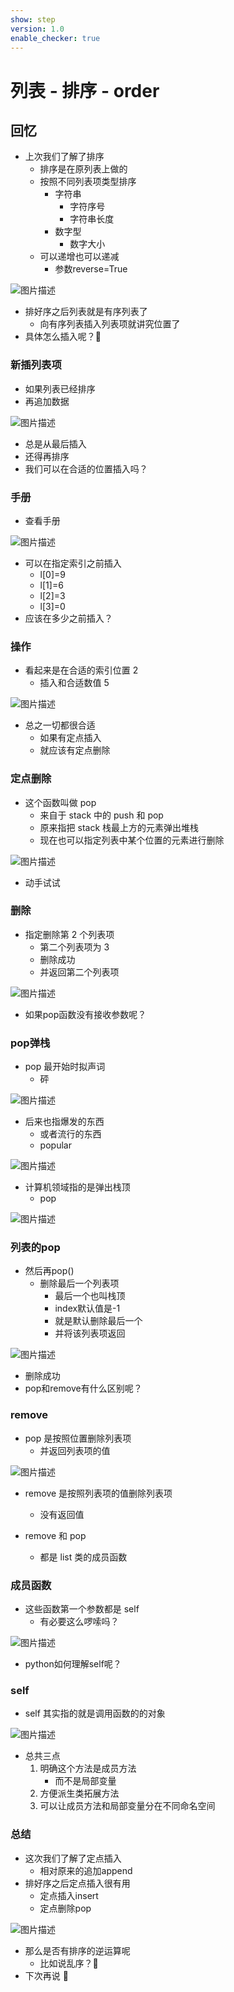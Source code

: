```yaml
---
show: step
version: 1.0
enable_checker: true
---
```


# 列表 - 排序 - order

## 回忆

- 上次我们了解了排序
	- 排序是在原列表上做的
	- 按照不同列表项类型排序
		- 字符串
			- 字符序号
			- 字符串长度
		- 数字型
			- 数字大小
	- 可以递增也可以递减
		- 参数reverse=True

![图片描述](https://doc.shiyanlou.com/courses/uid1190679-20231204-1701650652709)

- 排好序之后列表就是有序列表了
	- 向有序列表插入列表项就讲究位置了
- 具体怎么插入呢？🤔


### 新插列表项

- 如果列表已经排序
- 再追加数据

![图片描述](https://doc.shiyanlou.com/courses/uid1190679-20221123-1669192195780)

- 总是从最后插入
- 还得再排序
- 我们可以在合适的位置插入吗？

### 手册

- 查看手册

![图片描述](https://doc.shiyanlou.com/courses/uid1190679-20210829-1630227872898)

- 可以在指定索引之前插入
	- l[0]=9
	- l[1]=6
	- l[2]=3
	- l[3]=0
- 应该在多少之前插入？

### 操作

- 看起来是在合适的索引位置 2
	- 插入和合适数值 5

![图片描述](https://doc.shiyanlou.com/courses/uid1190679-20210829-1630228138791)

- 总之一切都很合适
	- 如果有定点插入
	- 就应该有定点删除

### 定点删除

- 这个函数叫做 pop
	- 来自于 stack 中的 push 和 pop
	- 原来指把 stack 栈最上方的元素弹出堆栈
	- 现在也可以指定列表中某个位置的元素进行删除

![图片描述](https://doc.shiyanlou.com/courses/uid1190679-20210829-1630241861183)

- 动手试试

### 删除

- 指定删除第 2 个列表项
  - 第二个列表项为 3
  - 删除成功
  - 并返回第二个列表项

![图片描述](https://doc.shiyanlou.com/courses/uid1190679-20210829-1630241897002)

- 如果pop函数没有接收参数呢？

### pop弹栈

- pop 最开始时拟声词
	- 砰

![图片描述](https://doc.shiyanlou.com/courses/uid1190679-20221129-1669713721895)

- 后来也指爆发的东西
	- 或者流行的东西
	- popular

![图片描述](https://doc.shiyanlou.com/courses/uid1190679-20221129-1669713733551)

- 计算机领域指的是弹出栈顶
	- pop

![图片描述](https://doc.shiyanlou.com/courses/uid1190679-20221129-1669713826975)

### 列表的pop

- 然后再pop()
  - 删除最后一个列表项
	- 最后一个也叫栈顶
	- index默认值是-1
    - 就是默认删除最后一个
    - 并将该列表项返回

![图片描述](https://doc.shiyanlou.com/courses/uid1190679-20221129-1669713917434)

- 删除成功
- pop和remove有什么区别呢？

### remove

- pop 是按照位置删除列表项
	- 并返回列表项的值

![图片描述](https://doc.shiyanlou.com/courses/uid1190679-20231204-1701650892375)

- remove 是按照列表项的值删除列表项
	- 没有返回值

- remove 和 pop
	- 都是 list 类的成员函数

### 成员函数

- 这些函数第一个参数都是 self
	- 有必要这么啰嗦吗？

![图片描述](https://doc.shiyanlou.com/courses/uid1190679-20211107-1636283051308)

- python如何理解self呢？

### self

- self 其实指的就是调用函数的的对象

![图片描述](https://doc.shiyanlou.com/courses/uid1190679-20211107-1636283140023)

- 总共三点
  1. 明确这个方法是成员方法
	  - 而不是局部变量
  2. 方便派生类拓展方法
  3. 可以让成员方法和局部变量分在不同命名空间


### 总结

- 这次我们了解了定点插入
	- 相对原来的追加append
- 排好序之后定点插入很有用
	- 定点插入insert
	- 定点删除pop

![图片描述](https://doc.shiyanlou.com/courses/uid1190679-20231204-1701651157569)

- 那么是否有排序的逆运算呢
	- 比如说乱序？🤔
- 下次再说 👋

